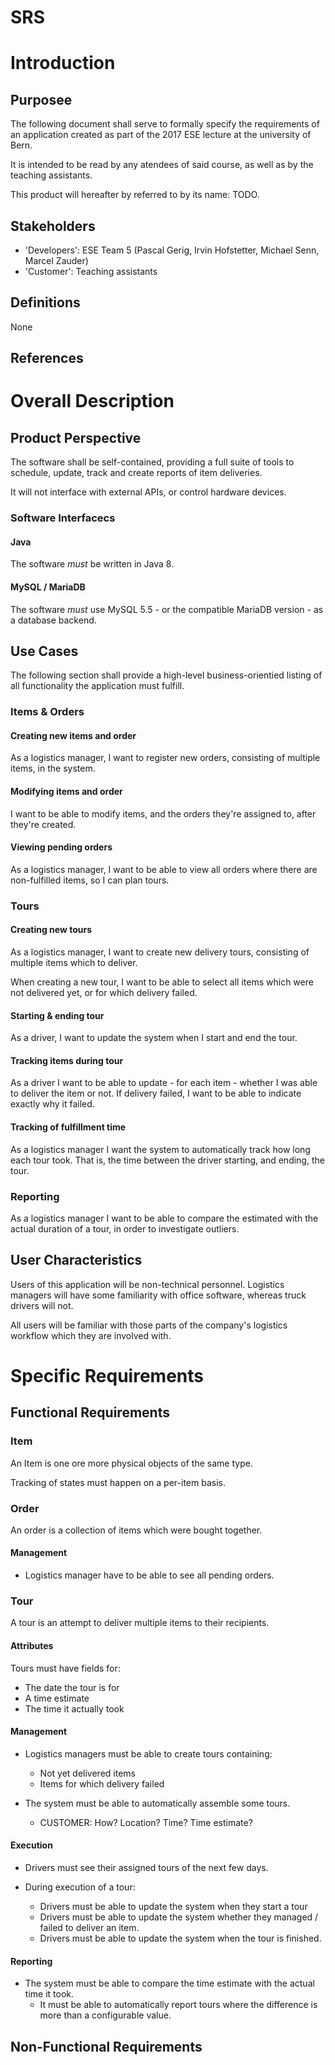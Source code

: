 # SRS


# Introduction

## Purposee

The following document shall serve to formally specify the requirements of an
application created as part of the 2017 ESE lecture at the university of Bern.

It is intended to be read by any atendees of said course, as well as by the
teaching assistants.

This product will hereafter by referred to by its name: TODO.

## Stakeholders

- 'Developers': ESE Team 5 (Pascal Gerig, Irvin Hofstetter, Michael Senn, Marcel Zauder)
- 'Customer': Teaching assistants

## Definitions

None

## References


# Overall Description

## Product Perspective

The software shall be self-contained, providing a full suite of tools to
schedule, update, track and create reports of item deliveries.

It will not interface with external APIs, or control hardware devices.

### Software Interfacecs

#### Java

The software *must* be written in Java 8.

#### MySQL / MariaDB

The software *must* use MySQL 5.5 - or the compatible MariaDB version - as a
database backend.

## Use Cases

The following section shall provide a high-level business-orientied listing
of all functionality the application must fulfill.

### Items & Orders

#### Creating new items and order

As a logistics manager, I want to register new orders, consisting of multiple items, in the system.

#### Modifying items and order

I want to be able to modify items, and the orders they're assigned to, after they're created.

#### Viewing pending orders

As a logistics manager, I want to be able to view all orders where there are
non-fulfilled items, so I can plan tours.

### Tours

#### Creating new tours

As a logistics manager, I want to create new delivery tours, consisting of
multiple items which to deliver.

When creating a new tour, I want to be able to select all items which were not
delivered yet, or for which delivery failed.

#### Starting & ending tour

As a driver, I want to update the system when I start and end the tour.

#### Tracking items during tour

As a driver I want to be able to update - for each item - whether I was able to
deliver the item or not.
If delivery failed, I want to be able to indicate exactly why it failed.

#### Tracking of fulfillment time

As a logistics manager I want the system to automatically track how long each
tour took. That is, the time between the driver starting, and ending, the tour.

### Reporting

As a logistics manager I want to be able to compare the estimated with the actual duration of a tour, in order to investigate outliers.

## User Characteristics

Users of this application will be non-technical personnel. Logistics managers
will have some familiarity with office software, whereas truck drivers will
not.

All users will be familiar with those parts of the company's logistics workflow
which they are involved with.

# Specific Requirements

## Functional Requirements

### Item

An Item is one ore more physical objects of the same type.

Tracking of states must happen on a per-item basis.

### Order

An order is a collection of items which were bought together.

#### Management

- Logistics manager have to be able to see all pending orders.

### Tour

A tour is an attempt to deliver multiple items to their recipients.

#### Attributes

Tours must have fields for:
- The date the tour is for
- A time estimate
- The time it actually took

#### Management

- Logistics managers must be able to create tours containing:
  - Not yet delivered items
  - Items for which delivery failed

- The system must be able to automatically assemble some tours.
  - CUSTOMER: How? Location? Time? Time estimate?

#### Execution

- Drivers must see their assigned tours of the next few days.

- During execution of a tour:
  - Drivers must be able to update the system when they start a tour
  - Drivers must be able to update the system whether they managed / failed to deliver an item.
  - Drivers must be able to update the system when the tour is finished.

#### Reporting

- The system must be able to compare the time estimate with the actual time it took.
  - It must be able to automatically report tours where the difference is more than a configurable value.

## Non-Functional Requirements

